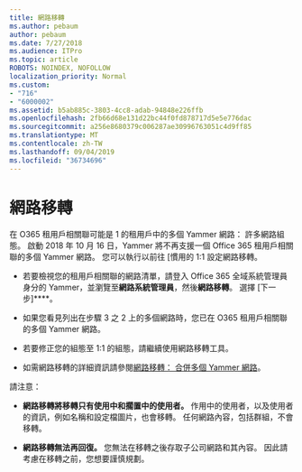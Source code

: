 ```yaml
---
title: 網路移轉
ms.author: pebaum
author: pebaum
ms.date: 7/27/2018
ms.audience: ITPro
ms.topic: article
ROBOTS: NOINDEX, NOFOLLOW
localization_priority: Normal
ms.custom:
- "716"
- "6000002"
ms.assetid: b5ab885c-3803-4cc8-adab-94848e226ffb
ms.openlocfilehash: 2fb66d68e131d22bc44f0fd878717d5e5e776dac
ms.sourcegitcommit: a256e8680379c006287ae30996763051c4d9ff85
ms.translationtype: MT
ms.contentlocale: zh-TW
ms.lasthandoff: 09/04/2019
ms.locfileid: "36734696"
---
```

# <a name="network-migration"></a>網路移轉

在 O365 租用戶相關聯可能是 1 的租用戶中的多個 Yammer 網路： 許多網路組態。 啟動 2018 年 10 月 16 日，Yammer 將不再支援一個 Office 365 租用戶相關聯的多個 Yammer 網路。 您可以執行以前往 [慣用的 1:1 設定網路移轉。
  
- 若要檢視您的租用戶相關聯的網路清單，請登入 Office 365 全域系統管理員身分的 Yammer，並瀏覽至**網路系統管理員**，然後**網路移轉**。 選擇 [下一步]****。

- 如果您看見列出在步驟 3 之 2 上的多個網路時，您已在 O365 租用戶相關聯的多個 Yammer 網路。

- 若要修正您的組態至 1:1 的組態，請繼續使用網路移轉工具。

- 如需網路移轉的詳細資訊請參閱[網路移轉： 合併多個 Yammer 網路](https://docs.microsoft.com/yammer/configure-your-yammer-network/consolidate-multiple-yammer-networks)。

請注意：
  
- **網路移轉將移轉只有使用中和擱置中的使用者。** 作用中的使用者，以及使用者的資訊，例如名稱和設定檔圖片，也會移轉。 任何網路內容，包括群組，不會移轉。

- **網路移轉無法再回復。** 您無法在移轉之後存取子公司網路和其內容。 因此請考慮在移轉之前，您想要謹慎規劃。
